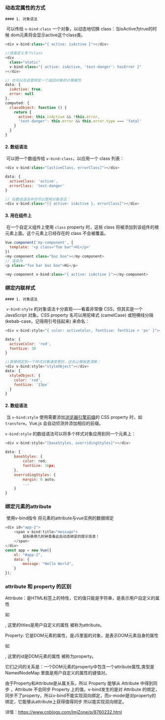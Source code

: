 ### 动态定属性的方式

	#### 1. 对象语法

​	可以传给 `v-bind:class` 一个对象，以动态地切换 class：当isActive为true的时候 dom元素将会显示active这个class类。

```JavaScript
<div v-bind:class="{ active: isActive }"></div>

//或者定义多个class
<div
  class="static"
  v-bind:class="{ active: isActive, 'text-danger': hasError }"
></div>

// 也可以在这里绑定一个返回对象的计算属性
data: {
  isActive: true,
  error: null
},
computed: {
  classObject: function () {
    return {
      active: this.isActive && !this.error,
      'text-danger': this.error && this.error.type === 'fatal'
    }
  }
}
```

#### 2.  数组语法

​	 可以把一个数组传给 `v-bind:class`，以应用一个 class 列表：

```JavaScript
<div v-bind:class="[activeClass, errorClass]"></div>

data: {
  activeClass: 'active',
  errorClass: 'text-danger'
}

// 在数组语法中也可以使用对象语法：
<div v-bind:class="[{ active: isActive }, errorClass]"></div>
```

#### 3.  用在组件上

​	 在一个自定义组件上使用 `class` property 时，这些 class 将被添加到该组件的根元素上面。这个元素上已经存在的 class 不会被覆盖。

```JavaScript
Vue.component('my-component', {
  template: '<p class="foo bar">Hi</p>'
})
<my-component class="baz boo"></my-component>
// 渲染为
<p class="foo bar baz boo">Hi</p>

<my-component v-bind:class="{ active: isActive }"></my-component>
```

### 绑定内联样式

	#### 1. 对象语法

​	 `v-bind:style` 的对象语法十分直观——看着非常像 CSS，但其实是一个 JavaScript 对象。CSS property 名可以用驼峰式 (camelCase) 或短横线分隔 (kebab-case，记得用引号括起来) 来命名：

```JavaScript
<div v-bind:style="{ color: activeColor, fontSize: fontSize + 'px' }"></div>

data: {
  activeColor: 'red',
  fontSize: 30
}

//直接绑定到一个样式对象通常更好，这会让模板更清晰：
<div v-bind:style="styleObject"></div>
data: {
  styleObject: {
    color: 'red',
    fontSize: '13px'
  }
}
```

#### 2.  数组语法

​	  当 `v-bind:style` 使用需要添加[浏览器引擎前缀](https://developer.mozilla.org/zh-CN/docs/Glossary/Vendor_Prefix)的 CSS property 时，如 `transform`，Vue.js 会自动侦测并添加相应的前缀。

 `v-bind:style` 的数组语法可以将多个样式对象应用到同一个元素上：

```JavaScript
<div v-bind:style="[baseStyles, overridingStyles]"></div>

data: {
    baseStyles: {
        color: red;
        fontSize: 16px;
    },
    overridingStyles: {
        margin: 0 auto;
        ...
    }
}
```

### 绑定元素的attribute

​	使用v-bind指令 将元素的attribute与vue实例的数据绑定

```JavaScript
<div id="app-2">
    <span v-bind:title="message">
        鼠标悬停几秒钟查看此处动态绑定的提示信息！
    </span>
</div>
const app = new Vue({
    el: "#app-2",
    data: {
        message: "Hello World",
    }
});
```

### attribute 和 property 的区别

​	Attribute：是HTML标签上的特性，它的值只能是字符串，是表示用户自定义的属性

 如<div titles = "exp">, 这里的titles是用户自定义的属性 被称为attribute。

Property: 它是DOM元素的属性，是JS里面的对象，是表示DOM元素自身的属性

 如<div id= "exp">, 这里的id是DOM元素的属性 被称为property。

 它们之间的关系是：一个DOM元素的property中包含一个attribute属性,类型是NamedNodeMap 里面是用户自定义的属性的键值对。

 由于Property和Attribute是从属关系，所以 Property 能够从 Attribute 中得到同步 ，Attribute 不会同步 Property 上的值。v-bind发生的是对 Attribute 的绑定，同步不了property，所以v-bind不能实现双向绑定，而v-model是对property的绑定，它能够从attribute上获得值得同步 所以能实现双向绑定。

 详情：https://www.cnblogs.com/lmjZone/p/8760232.html

